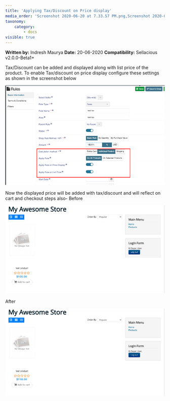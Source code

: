```yaml
---
title: 'Applying Tax/Discount on Price display'
media_order: 'Screenshot 2020-06-20 at 7.33.57 PM.png,Screenshot 2020-06-20 at 7.35.18 PM.png,Screenshot 2020-06-20 at 7.35.32 PM.png'
taxonomy:
    category:
        - docs
visible: true
---
```


**Written by:** Indresh Maurya
**Date:** 20-06-2020
**Compatibility:** Sellacious v2.0.0-Beta1+

Tax/Discount can be added and displayed along with list price of the product. To enable Tax/discount on price display configure these settings as shown in the screenshot below 

![](Screenshot%202020-06-20%20at%207.33.57%20PM.png)

Now the displayed price will be added with tax/discount and will reflect on cart and checkout steps also-
Before

![](Screenshot%202020-06-20%20at%207.35.18%20PM.png)

After

![](Screenshot%202020-06-20%20at%207.35.32%20PM.png)